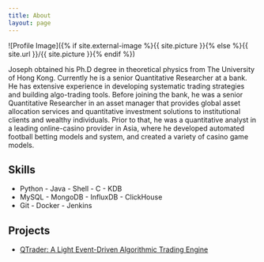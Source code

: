 ```yaml
---
title: About
layout: page
---
```


![Profile Image]({% if site.external-image %}{{ site.picture }}{% else %}{{ site.url }}/{{ site.picture }}{% endif %})


<p> Joseph obtained his Ph.D degree in theoretical physics from The University of Hong Kong. Currently he is a senior Quantitative Researcher at a bank. He has extensive experience in developing systematic trading strategies and building algo-trading tools. Before joining the bank, he was a senior Quantitative Researcher in an asset manager that provides global asset allocation services and quantitative investment solutions to institutional clients and wealthy individuals. Prior to that, he was a quantitative analyst in a leading online-casino provider in Asia, where he developed automated football betting models and system, and created a variety of casino game models.</p>



<h2>Skills</h2>

<ul class="skill-list">
	<li>Python - Java - Shell - C - KDB</li>
	<li>MySQL - MongoDB - InfluxDB - ClickHouse</li>
	<li>Git - Docker - Jenkins</li>
</ul>

<h2>Projects</h2>

<ul>
	<li><a href="https://github.com/josephchenhk/qtrader">QTrader: A Light Event-Driven Algorithmic Trading Engine</a></li>
</ul>
